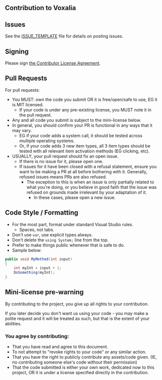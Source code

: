 Contribution to Voxalia
-----------------------

## Issues

See the [ISSUE_TEMPLATE](/ISSUE_TEMPLATE) file for details on posting issues.

## Signing

Please sign [the Contributor License Agreement](https://www.clahub.com/agreements/FreneticLLC/Voxalia).

## Pull Requests

For pull requests:
- You MUST: own the code you submit OR it is free/open/safe to use, EG it is MIT licensed.
	- If your code is under any pre-existing license, you MUST note it in the pull request.
- Any and all code you submit is subject to the mini-license below.
- In general, you should confirm your PR is functional in any ways that it may vary.
	- EG if your code adds a system call, it should be tested across multiple operating systems.
	- Or, if your code adds 3 new item types, all 3 item types should be tested with all relevant item activation methods (EG clicking, etc).
- USUALLY, your pull request should fix an open issue.
	- If there is no issue for it, please open one.
	- If issues for it have been closed with a refusal statement, ensure you want to be making a PR at all before bothering with it. Generally, refused issues means PRs are also refused.
		- The exception to this is when an issue is only partially related to what you're doing, or you believe in good faith that the issue was refused on grounds made irrelevant by your adaptation of it.
			- In these cases, please open a new issue.

## Code Style / Formatting

- For the most part, format under standard Visual Studio rules.
	- Spaces, not tabs.
- Don't use `var`, use explicit types always.
- Don't delete the `using System;` line from the top.
- Prefer to make things public whenever that is safe to do.
- Sample below:

```cs
public void MyMethod(int input)
{
    int myInt = input + 1;
    DoSomething(myInt);
}
```

## Mini-license pre-warning

By contributing to the project, you give up all rights to your contribution.

If you later decide you don't want us using your code - you may make a polite request and it will be treated as such, but that is the extent of your abilities.

### You agree by contributing:

- That you have read and agree to this document.
- To not attempt to "revoke rights to your code" or any similar action.
- That you have the right to publicly contribute any assets/code given. (IE, no contributing someone else's code without their permission)
- That the code submitted is either your own work, dedicated now to this project, OR it is under a license specified directly in the contribution.
